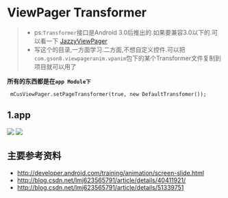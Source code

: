 # ViewPager Transformer
> - ps:`Transformer`接口是Android 3.0后推出的.如果要兼容3.0以下的.可以看一下 [JazzyViewPager](https://github.com/jfeinstein10/JazzyViewPager)
> - 写这个的目录,一方面学习.二方面,不想自定义控件.可以把`com.gson8.viewpageranim.vpanim`包下的某个Transformer文件复制到项目就可以用了

**所有的东西都是在`app Module下`**

```
 mCusViewPager.setPageTransformer(true, new DefaultTransfomer());
```

## 1.app
![](app/Screencast_1.gif)
![](app/Screencast_2.gif)

## 主要参考资料
- http://developer.android.com/training/animation/screen-slide.html
- http://blog.csdn.net/lmj623565791/article/details/40411921/
- http://blog.csdn.net/lmj623565791/article/details/51339751